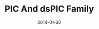 ---
authors: [ "Geoffrey Hunter" ]
date: 2014-01-30
draft: false
title: PIC And dsPIC Family
type: page
---